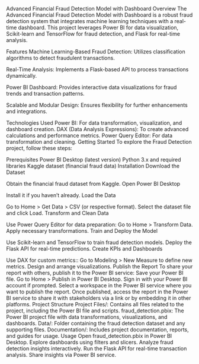 Advanced Financial Fraud Detection Model with Dashboard
Overview
The Advanced Financial Fraud Detection Model with Dashboard is a robust fraud detection system that integrates machine learning techniques with a real-time dashboard. This project leverages Power BI for data visualization, Scikit-learn and TensorFlow for fraud detection, and Flask for real-time analysis.

Features
Machine Learning-Based Fraud Detection: Utilizes classification algorithms to detect fraudulent transactions.

Real-Time Analysis: Implements a Flask-based API to process transactions dynamically.

Power BI Dashboard: Provides interactive data visualizations for fraud trends and transaction patterns.

Scalable and Modular Design: Ensures flexibility for further enhancements and integrations.

Technologies Used
Power BI: For data transformation, visualization, and dashboard creation.
DAX (Data Analysis Expressions): To create advanced calculations and performance metrics.
Power Query Editor: For data transformation and cleaning.
Getting Started
To explore the Fraud Detection project, follow these steps:

Prerequisites
Power BI Desktop (latest version)
Python 3.x and required libraries
Kaggle dataset (financial fraud data)
Installation
Download the Dataset

Obtain the financial fraud dataset from Kaggle.
Open Power BI Desktop

Install it if you haven’t already.
Load the Data

Go to Home > Get Data > CSV (or respective format).
Select the dataset file and click Load.
Transform and Clean Data

Use Power Query Editor for data preparation:
Go to Home > Transform Data.
Apply necessary transformations.
Train and Deploy the Model

Use Scikit-learn and TensorFlow to train fraud detection models.
Deploy the Flask API for real-time predictions.
Create KPIs and Dashboards

Use DAX for custom metrics::
Go to Modeling > New Measure to define new metrics.
Design and arrange visualizations.
Publish the Report
To share your report with others, publish it to the Power BI service:
Save your Power BI file.
Go to Home > Publish in Power BI Desktop.
Sign in with your Power BI account if prompted.
Select a workspace in the Power BI service where you want to publish the report.
Once published, access the report in the Power BI service to share it with stakeholders via a link or by embedding it in other platforms.
Project Structure
Project Files/: Contains all files related to the project, including the Power BI file and scripts.
fraud_detection.pbix: The Power BI project file with data transformations, visualizations, and dashboards.
Data/: Folder containing the fraud detection dataset and any supporting files.
Documentation/: Includes project documentation, reports, and guides for usage.
Usage
Open fraud_detection.pbix in Power BI Desktop.
Explore dashboards using filters and slicers.
Analyze fraud detection insights interactively.
Run the Flask API for real-time transaction analysis.
Share insights via Power BI service.
